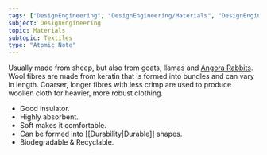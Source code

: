 ```yaml
---
tags: ["DesignEngineering", "DesignEngineering/Materials", "DesignEngineering/Materials/Textiles", "DesignEngineering/Materials/Textiles/Natural"]
subject: DesignEngineering
topic: Materials
subtopic: Textiles
type: "Atomic Note"
---
```


Usually made from sheep, but also from goats, llamas and [Angora Rabbits](https://external-content.duckduckgo.com/iu/?u=https%3A%2F%2Fwww.ukpets.com%2Fblog%2Fwp-content%2Fuploads%2F2020%2F05%2Fangora-rabbit-pet-care.jpg&f=1&nofb=1&ipt=7c82420e5815679d775e433bf2af95b5218e236beac7bcfa760248f8acbf1f45&ipo=images).
Wool fibres are made from keratin that is formed into bundles and can vary in length.
Coarser, longer fibres with less crimp are used to produce woollen cloth for heavier, more robust clothing.

 - Good insulator. 
 - Highly absorbent.
 - Soft makes it comfortable.
 - Can be formed into [[Durability|Durable]] shapes.
 - Biodegradable & Recyclable.